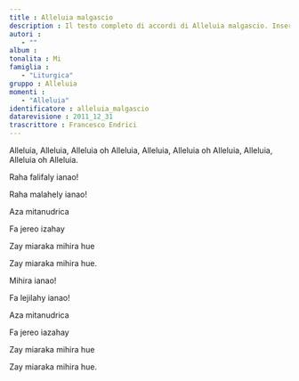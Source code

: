 ```yaml
--- 
title : Alleluia malgascio
description : Il testo completo di accordi di Alleluia malgascio. Inseriscila nel tuo canzoniere!
autori : 
   - ""
album : 
tonalita : Mi
famiglia : 
   - "Liturgica"
gruppo : Alleluia
momenti : 
   - "Alleluia"
identificatore : alleluia_malgascio
datarevisione : 2011_12_31
trascrittore : Francesco Endrici
--- 
```




Alleluia, Alleluia,  Alleluia oh
Alleluia, Alleluia, Alleluia oh
Alleluia, Alleluia,  Alleluia oh
Alleluia.


Raha falifaly ianao!


Raha malahely ianao!


Aza mitanudrica


Fa jereo izahay


Zay miaraka  mihira hue


Zay miaraka  mihira hue.


Mihira ianao!


Fa lejilahy ianao!


Aza mitanudrica


Fa jereo iazahay


Zay miaraka  mihira hue


Zay miaraka  mihira hue.


